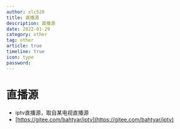 ```yaml
---
author: xlc520
title: 直播源
description: 直播源
date: 2022-01-29
category: other
tag: other
article: true
timeline: true
icon: type
password: 
---
```

# 直播源



- iptv直播源，取自某电视直播源
- [https://gitee.com/bahtyar/iptv](https://gitee.com/bahtyar/iptv)

